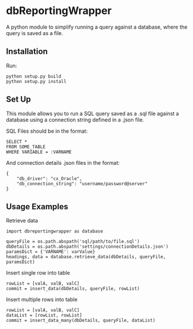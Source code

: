 # dbReportingWrapper
A python module to simplify running a query against a database, where the query is saved as a file.

## Installation
Run:
```
python setup.py build
python setup.py install
```

## Set Up

This module allows you to run a SQL query saved as a .sql file against a database using a connection string defined in a .json file.

SQL Files should be in the format:
```
SELECT *
FROM SOME_TABLE
WHERE VARIABLE = :VARNAME
```

And connection details .json files in the format:
```
{
    "db_driver": "cx_Oracle",
    "db_connection_string": "username/password@server"
}
```

## Usage Examples

Retrieve data
```
import dbreportingwrapper as database

queryFile = os.path.abspath('sql/path/to/file.sql')
dbDetails = os.path.abspath('settings/connectionDetails.json')
paramsDict = {'VARNAME': varValue}
headings, data = database.retrieve_data(dbDetails, queryFile, paramsDict)
```

Insert single row into table
```
rowList = [valA, valB, valC]
commit = insert_data(dbDetails, queryFile, rowList)
```

Insert multiple rows into table
```
rowList = [valA, valB, valC]
dataList = [rowList, rowList]
commit = insert_data_many(dbDetails, queryFile, dataList)
```


